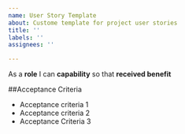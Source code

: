 ```yaml
---
name: User Story Template
about: Custome template for project user stories
title: ''
labels: ''
assignees: ''

---
```


As a **role** I can **capability** so that **received benefit**

##Acceptance Criteria

- Acceptance criteria 1
- Acceptance criteria 2
- Acceptance Criteria 3
